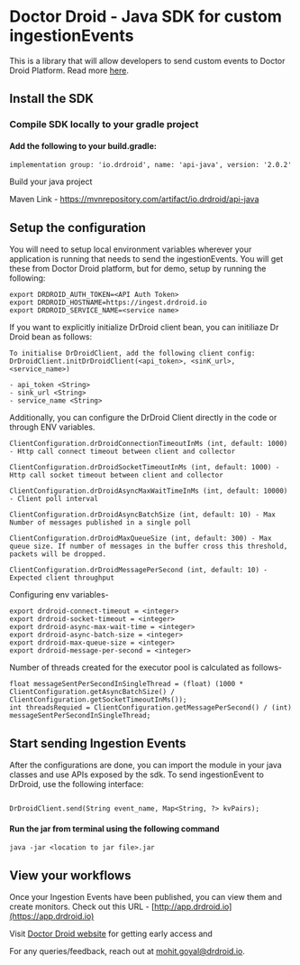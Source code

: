 # Doctor Droid - Java SDK for custom ingestionEvents

This is a library that will allow developers to send custom events to Doctor Droid Platform.
Read more [here](https://kenobi.drdroid.io/docs).

## Install the SDK

### Compile SDK locally to your gradle project

#### Add the following to your build.gradle:

```agsl
implementation group: 'io.drdroid', name: 'api-java', version: '2.0.2'
```
Build your java project

Maven Link - https://mvnrepository.com/artifact/io.drdroid/api-java

## Setup the configuration

You will need to setup local environment variables wherever your application is running that needs to send the
ingestionEvents. You will get these from Doctor Droid platform, but for demo, setup by running the following:

```
export DRDROID_AUTH_TOKEN=<API Auth Token>
export DRDROID_HOSTNAME=https://ingest.drdroid.io
export DRDROID_SERVICE_NAME=<service name>
```

If you want to explicitly initialize DrDroid client bean, you can initiliaze Dr Droid bean as follows:
```agsl
To initialise DrDroidClient, add the following client config:
DrDroidClient.initDrDroidClient(<api_token>, <sinK_url>, <service_name>)

- api_token <String>
- sink_url <String>
- service_name <String>
```

Additionally, you can configure the DrDroid Client directly in the code or through ENV variables. 

```agsl
ClientConfiguration.drDroidConnectionTimeoutInMs (int, default: 1000) - Http call connect timeout between client and collector

ClientConfiguration.drDroidSocketTimeoutInMs (int, default: 1000) - Http call socket timeout between client and collector

ClientConfiguration.drDroidAsyncMaxWaitTimeInMs (int, default: 10000) - Client poll interval

ClientConfiguration.drDroidAsyncBatchSize (int, default: 10) - Max Number of messages published in a single poll 

ClientConfiguration.drDroidMaxQueueSize (int, default: 300) - Max queue size. If number of messages in the buffer cross this threshold, packets will be dropped. 

ClientConfiguration.drDroidMessagePerSecond (int, default: 10) - Expected client throughput 
```

Configuring env variables-
```agsl
export drdroid-connect-timeout = <integer>
export drdroid-socket-timeout = <integer>
export drdroid-async-max-wait-time = <integer>
export drdroid-async-batch-size = <integer>
export drdroid-max-queue-size = <integer>
export drdroid-message-per-second = <integer>
```

Number of threads created for the executor pool is calculated as follows- 

```agsl
float messageSentPerSecondInSingleThread = (float) (1000 * ClientConfiguration.getAsyncBatchSize() / ClientConfiguration.getSocketTimeoutInMs());
int threadsRequied = ClientConfiguration.getMessagePerSecond() / (int) messageSentPerSecondInSingleThread;
```

## Start sending Ingestion Events

After the configurations are done, you can import the module in your java classes and use APIs exposed by the sdk. To send ingestionEvent to DrDroid, use the following interface:

```agsl

DrDroidClient.send(String event_name, Map<String, ?> kvPairs);
```

#### Run the jar from terminal using the following command

```agsl
java -jar <location to jar file>.jar
```

## View your workflows

Once your Ingestion Events have been published, you can view them and create monitors. Check out this
URL - [http://app.drdroid.io](https://app.drdroid.io)

Visit [Doctor Droid website](https://drdroid.io?utm_param=github-py) for getting early access and

For any queries/feedback, reach out at [mohit.goyal@drdroid.io](mailto:mohit.goyal@drdroid.io).
